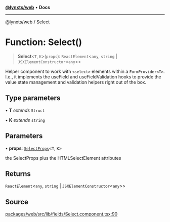 [**@lynxts/web**](../README.md) • **Docs**

***

[@lynxts/web](../README.md) / Select

# Function: Select()

> **Select**\<`T`, `K`\>(`props`): `ReactElement`\<`any`, `string` \| `JSXElementConstructor`\<`any`\>\>

Helper component to work with `<select>` elements within a `FormProvider<T>`.
I.e., it implements the useField and useFieldValidation
hooks to provide the value state management and validation helpers right out
of the box.

## Type parameters

• **T** *extends* `Struct`

• **K** *extends* `string`

## Parameters

• **props**: [`SelectProps`](../interfaces/SelectProps.md)\<`T`, `K`\>

the SelectProps plus the HTMLSelectElement attributes

## Returns

`ReactElement`\<`any`, `string` \| `JSXElementConstructor`\<`any`\>\>

## Source

[packages/web/src/lib/fields/Select.component.tsx:90](https://github.com/JoseLion/lynxts/blob/main/packages/web/src/lib/fields/Select.component.tsx#L90)
